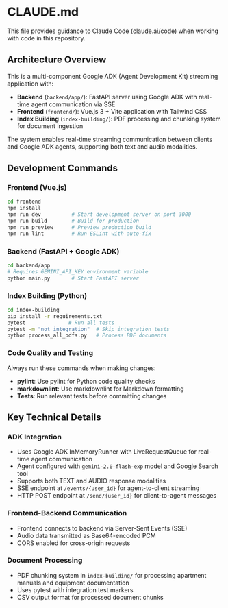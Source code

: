 # CLAUDE.md

This file provides guidance to Claude Code (claude.ai/code) when working with code in this repository.

## Architecture Overview

This is a multi-component Google ADK (Agent Development Kit) streaming application with:

- **Backend** (`backend/app/`): FastAPI server using Google ADK with real-time agent communication via SSE
- **Frontend** (`frontend/`): Vue.js 3 + Vite application with Tailwind CSS
- **Index Building** (`index-building/`): PDF processing and chunking system for document ingestion

The system enables real-time streaming communication between clients and Google ADK agents, supporting both text and audio modalities.

## Development Commands

### Frontend (Vue.js)

```bash
cd frontend
npm install
npm run dev          # Start development server on port 3000
npm run build        # Build for production
npm run preview      # Preview production build
npm run lint         # Run ESLint with auto-fix
```

### Backend (FastAPI + Google ADK)

```bash
cd backend/app
# Requires GEMINI_API_KEY environment variable
python main.py       # Start FastAPI server
```

### Index Building (Python)

```bash
cd index-building
pip install -r requirements.txt
pytest              # Run all tests
pytest -m "not integration"  # Skip integration tests
python process_all_pdfs.py   # Process PDF documents
```

### Code Quality and Testing

Always run these commands when making changes:

- **pylint**: Use pylint for Python code quality checks
- **markdownlint**: Use markdownlint for Markdown formatting
- **Tests**: Run relevant tests before committing changes

## Key Technical Details

### ADK Integration

- Uses Google ADK InMemoryRunner with LiveRequestQueue for real-time agent communication
- Agent configured with `gemini-2.0-flash-exp` model and Google Search tool
- Supports both TEXT and AUDIO response modalities
- SSE endpoint at `/events/{user_id}` for agent-to-client streaming
- HTTP POST endpoint at `/send/{user_id}` for client-to-agent messages

### Frontend-Backend Communication

- Frontend connects to backend via Server-Sent Events (SSE)
- Audio data transmitted as Base64-encoded PCM
- CORS enabled for cross-origin requests

### Document Processing

- PDF chunking system in `index-building/` for processing apartment manuals and equipment documentation
- Uses pytest with integration test markers
- CSV output format for processed document chunks
